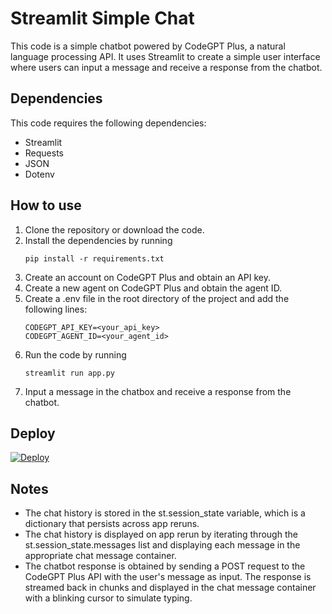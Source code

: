 # Streamlit Simple Chat

This code is a simple chatbot powered by CodeGPT Plus, a natural language processing API. It uses Streamlit to create a simple user interface where users can input a message and receive a response from the chatbot.

## Dependencies

This code requires the following dependencies:

- Streamlit
- Requests
- JSON
- Dotenv

## How to use

1. Clone the repository or download the code.
2. Install the dependencies by running 
   ```
   pip install -r requirements.txt 
   ```
3. Create an account on CodeGPT Plus and obtain an API key.
4. Create a new agent on CodeGPT Plus and obtain the agent ID.
5. Create a .env file in the root directory of the project and add the following lines:
    ```
    CODEGPT_API_KEY=<your_api_key>
    CODEGPT_AGENT_ID=<your_agent_id>
    ```
6. Run the code by running 
   ```
   streamlit run app.py 
   ```
7. Input a message in the chatbox and receive a response from the chatbot.

## Deploy

[![Deploy](https://www.herokucdn.com/deploy/button.svg)](https://heroku.com/deploy)

## Notes 

- The chat history is stored in the st.session_state variable, which is a dictionary that persists across app reruns.
- The chat history is displayed on app rerun by iterating through the st.session_state.messages list and displaying each message in the appropriate chat message container.
- The chatbot response is obtained by sending a POST request to the CodeGPT Plus API with the user's message as input. The response is streamed back in chunks and displayed in the chat message container with a blinking cursor to simulate typing.